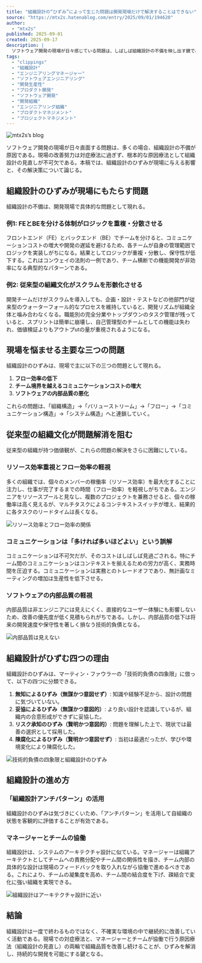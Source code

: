 ```yaml
---
title: "組織設計の“ひずみ”によって生じた問題は開発現場だけで解決することはできない"
source: "https://mtx2s.hatenablog.com/entry/2025/09/01/194620"
author:
  - "mtx2s"
published: 2025-09-01
created: 2025-09-17
description: |
  ソフトウェア開発の現場が日々感じている問題は、しばしば組織設計の不備を映し出す鏡である。そうであるなら、現場で営まれる改善に向けた努力は “対症療法” にしかなり得ない。組織設計の改善による “原因療法” が必要であり、マネージャーには現場の症状から組織設計上の問題を読み解く力が問われる。
tags:
  - "clippings"
  - "組織設計"
  - "エンジニアリングマネージャー"
  - "ソフトウェアエンジニアリング"
  - "開発生産性"
  - "プロダクト開発"
  - "ソフトウェア開発"
  - "開発組織"
  - "エンジニアリング組織"
  - "プロダクトマネジメント"
  - "プロジェクトマネジメント"
---
```


![mtx2s’s blog](https://cdn-ak.f.st-hatena.com/images/fotolife/m/mtx2s/20250831/20250831145507.png)

ソフトウェア開発の現場が日々直面する問題は、多くの場合、組織設計の不備が原因である。現場の改善努力は対症療法に過ぎず、根本的な原因療法として組織設計の見直しが不可欠である。本稿では、組織設計のひずみが現場に与える影響と、その解決策について論じる。

## 組織設計のひずみが現場にもたらす問題

組織設計の不備は、開発現場で具体的な問題として現れる。

### 例1: FEとBEを分ける体制がロジックを重複・分散させる

フロントエンド（FE）とバックエンド（BE）でチームを分けると、コミュニケーションコストの増大や開発の遅延を避けるため、各チームが自身の管理範囲でロジックを実装しがちになる。結果としてロジックが重複・分散し、保守性が低下する。これはコンウェイの法則の一例であり、チーム横断での機能開発が非効率になる典型的なパターンである。

### 例2: 従来型の組織文化がスクラムを形骸化させる

開発チームだけがスクラムを導入しても、企画・設計・テストなどの他部門が従来型のウォーターフォール的なプロセスを維持していると、開発リズムが組織全体と噛み合わなくなる。職能別の完全分業やトップダウンのタスク管理が残っていると、スプリントは簡単に崩壊し、自己管理型のチームとしての機能は失われ、価値検証よりもアウトプutの量が重視されるようになる。

## 現場を悩ませる主要な三つの問題

組織設計のひずみは、現場で主に以下の三つの問題として現れる。

1. **フロー効率の低下**
2. **チーム境界を越えるコミュニケーションコストの増大**
3. **ソフトウェアの内部品質の悪化**

これらの問題は、「組織構造」→「バリューストリーム」→「フロー」→「コミュニケーション構造」→「システム構造」へと連鎖していく。

## 従来型の組織文化が問題解消を阻む

従来型の組織が持つ価値観が、これらの問題の解決をさらに困難にしている。

### リソース効率重視とフロー効率の軽視

多くの組織では、個々のメンバーの稼働率（リソース効率）を最大化することに注力し、仕事が完了するまでの時間（フロー効率）を軽視しがちである。エンジニアをリソースプールと見なし、複数のプロジェクトを兼務させると、個々の稼働率は高く見えるが、マルチタスクによるコンテキストスイッチが増え、結果的に各タスクのリードタイムは長くなる。

![リソース効率とフロー効率の関係](https://cdn-ak.f.st-hatena.com/images/fotolife/m/mtx2s/20250831/20250831145632.png)

### コミュニケーションは「多ければ多いほどよい」という誤解

コミュニケーションは不可欠だが、そのコストはしばしば見過ごされる。特にチーム間のコミュニケーションはコンテキストを揃えるための労力が高く、実務時間を圧迫する。コミュニケーションは実務とのトレードオフであり、無計画なミーティングの増加は生産性を低下させる。

### ソフトウェアの内部品質の軽視

内部品質は非エンジニアには見えにくく、直接的なユーザー体験にも影響しないため、改善の優先度が低く見積もられがちである。しかし、内部品質の低下は将来の開発速度や保守性を著しく損なう技術的負債となる。

![内部品質は見えない](https://cdn-ak.f.st-hatena.com/images/fotolife/m/mtx2s/20250831/20250831145816.png)

## 組織設計がひずむ四つの理由

組織設計のひずみは、マーティン・ファウラーの「技術的負債の四象限」に倣って、以下の四つに分類できる。

1. **無知によるひずみ（無謀かつ意図せず）**: 知識や経験不足から、設計の問題に気づいていない。
2. **妥協によるひずみ（無謀かつ意図的）**: より良い設計を認識しているが、組織内の合意形成ができずに妥協した。
3. **リスク承知のひずみ（賢明かつ意図的）**: 問題を理解した上で、現状では最善の選択として採用した。
4. **陳腐化によるひずみ（賢明かつ意図せず）**: 当初は最適だったが、学びや環境変化により陳腐化した。

![技術的負債の四象限と組織設計のひずみ](https://cdn-ak.f.st-hatena.com/images/fotolife/m/mtx2s/20250831/20250831150130.png)

## 組織設計の進め方

### 「組織設計アンチパターン」の活用

組織設計のひずみは気づきにくいため、「アンチパターン」を活用して自組織の状態を客観的に評価することが有効である。

### マネージャーとチームの協働

組織設計は、システムのアーキテクチャ設計に似ている。マネージャーは組織アーキテクトとしてチームへの責務分配やチーム間の関係性を描き、チーム内部の具体的な設計は現場のフィードバックを取り入れながら協働で進めるべきである。これにより、チームの凝集度を高め、チーム間の結合度を下げ、疎結合で変化に強い組織を実現できる。

![組織設計はアーキテクチャ設計に近い](https://cdn-ak.f.st-hatena.com/images/fotolife/m/mtx2s/20250831/20250831150244.png)

## 結論

組織設計は一度で終わるものではなく、不確実な環境の中で継続的に改善していく活動である。現場での対症療法と、マネージャーとチームが協働で行う原因療法（組織設計の見直し）の両輪で組織品質を改善し続けることが、ひずみを解消し、持続的な開発を可能にする鍵となる。
